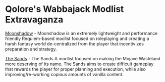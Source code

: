 # Qolore's Wabbajack Modlist Extravaganza 

[Moonshadow](https://github.com/Qolore7/moonshadow) - Moonshadow is an extremely lightweight and performance friendly Requiem-based modlist focused on roleplaying and creating a harsh fantasy world de-centralized from the player that incentivizes preparation and strategy.

[The Sands](https://github.com/Qolore7/the-sands) - The Sands A modlist focused on making the Mojave Wasteland more deserving of its name. The Sands aims to create difficult gameplay that rewards the player for proper planning and execution, while also improving/re-working copious amounts of vanilla content.
